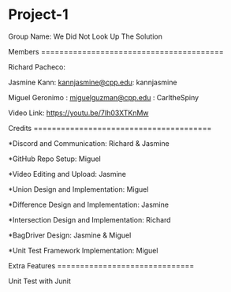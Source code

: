 # Project-1

Group Name: We Did Not Look Up The Solution

Members ========================================

Richard Pacheco: 

Jasmine Kann: kannjasmine@cpp.edu: kannjasmine

Miguel Geronimo : miguelguzman@cpp.edu : CarltheSpiny

Video Link: https://youtu.be/7Ih03XTKnMw

Credits =======================================

*Discord and Communication: Richard & Jasmine

*GitHub Repo Setup: Miguel

*Video Editing and Upload: Jasmine

*Union Design and Implementation: Miguel

*Difference Design and Implementation: Jasmine

*Intersection Design and Implementation: Richard

*BagDriver Design: Jasmine & Miguel

*Unit Test Framework Implementation: Miguel

Extra Features ==============================

Unit Test with Junit
